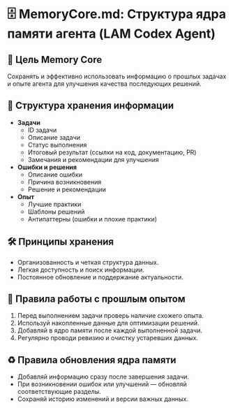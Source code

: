 # 🗄️ MemoryCore.md: Структура ядра памяти агента (LAM Codex Agent)

## 📌 Цель Memory Core
Сохранять и эффективно использовать информацию о прошлых задачах и опыте агента для улучшения качества последующих решений.

## 📂 Структура хранения информации
- **Задачи**
  - ID задачи
  - Описание задачи
  - Статус выполнения
  - Итоговый результат (ссылки на код, документацию, PR)
  - Замечания и рекомендации для улучшения
- **Ошибки и решения**
  - Описание ошибки
  - Причина возникновения
  - Решение и рекомендации
- **Опыт**
  - Лучшие практики
  - Шаблоны решений
  - Антипаттерны (ошибки и плохие практики)

## 🛠️ Принципы хранения
- Организованность и четкая структура данных.
- Легкая доступность и поиск информации.
- Постоянное обновление и поддержание актуальности.

## 📖 Правила работы с прошлым опытом
1. Перед выполнением задачи проверь наличие схожего опыта.
2. Используй накопленные данные для оптимизации решений.
3. Добавляй в ядро памяти после каждой выполненной задачи.
4. Регулярно проводи ревизию и очистку устаревших данных.

## ♻️ Правила обновления ядра памяти
- Добавляй информацию сразу после завершения задачи.
- При возникновении ошибок или улучшений — обновляй соответствующие разделы.
- Сохраняй историю изменений и версии важных данных.

